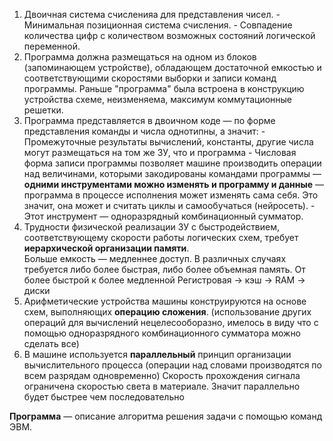 1. Двоичная система счисленияa для представления чисел.
	   - Минимальная позиционная система счисления.
	   - Совпадение количества цифр с количеством возможных состояний логической переменной.
2. Программа должна размещаться на одном из блоков (запоминающем устройстве), обладающем достаточной емкостью и соответствующими скоростями выборки и записи команд программы.
   Раньше "программа" была встроена в конструкцию устройства схеме, неизменяема, максимум коммутационные решетки.
3. Программа представляется в двоичном коде — по форме представления команды и числа однотипны, а значит:
	   - Промежуточные результаты вычислений, константы, другие числа могут размещаться на том же ЗУ, что и программа
	   - Числовая форма записи программы позволяет машине производить операции над величинами, которыми закодированы командами программы — **одними инструментами можно изменять и программу и данные** — программа в процессе исполнения может изменять сама себя. Это значит, она может и считать циклы и самообучаться (нейросеть).
	   - Этот инструмент — одноразрядный комбинационный сумматор.
4. Трудности физической реализации ЗУ с быстродействием, соответствующему скорости работы логических схем, требует **иерархической организации памяти**.  
   Больше емкость — медленнее доступ.
   В различных случаях требуется либо более быстрая, либо более объемная память.
   От более быстрой к более медленной
   Регистровая $\to$ кэш $\to$ RAM $\to$ диски
5. Арифметические устройства машины конструируются на основе схем, выполняющих **операцию сложения**. (использование других операций для вычислений нецелесооборазно, имелось в виду что с помощью одноразрядного комбинационного сумматора можно сделать все)
6. В машине используется **параллельный** принцип организации вычислительного процесса (операции над словами производятся по всем разрядам одновременно)
   Скорость прохождения сигнала ограничена скоростью света в материале. Значит параллельно будет быстрее чем последовательно

**Программа** — описание алгоритма решения задачи с помощью команд ЭВМ.





